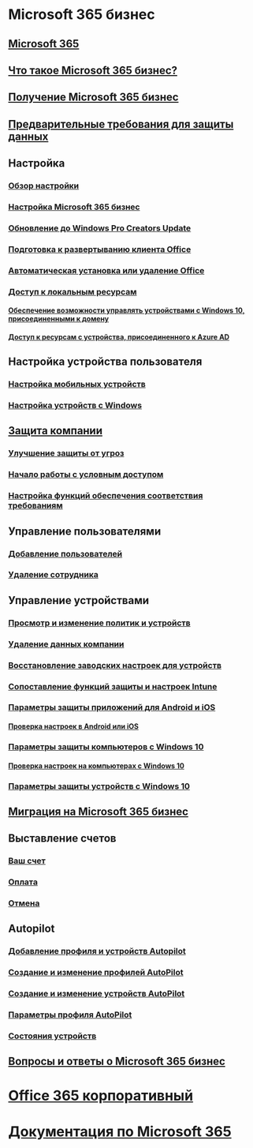 # Microsoft 365 бизнес
## [Microsoft 365](index.md)
## [Что такое Microsoft 365 бизнес?](microsoft-365-business-overview.md)
## [Получение Microsoft 365 бизнес](sign-up.md)
## [Предварительные требования для защиты данных](pre-requisites-for-data-protection.md)
## Настройка
### [Обзор настройки](set-up-overview.md)
### [Настройка Microsoft 365 бизнес](set-up.md)
### [Обновление до Windows Pro Creators Update](upgrade-to-windows-pro-creators-update.md)
### [Подготовка к развертыванию клиента Office](prepare-for-office-client-deployment.md)
### [Автоматическая установка или удаление Office](auto-install-or-uninstall-office.md)
### [Доступ к локальным ресурсам]()
#### [Обеспечение возможности управлять устройствами с Windows 10, присоединенными к домену](manage-windows-devices.md)
#### [Доступ к ресурсам с устройства, присоединенного к Azure AD](access-resources.md)
## Настройка устройства пользователя
### [Настройка мобильных устройств](set-up-mobile-devices.md)
### [Настройка устройств с Windows](set-up-windows-devices.md)
## [Защита компании](security-features.md)
### [Улучшение защиты от угроз](increase-threat-protection.md)
### [Начало работы с условным доступом](set-up-conditional-access-policies.md)
### [Настройка функций обеспечения соответствия требованиям](set-up-compliance.md)
## Управление пользователями
### [Добавление пользователей](add-users-m365b.md)
### [Удаление сотрудника](/Office365/Admin/add-users/remove-former-employee?toc=/microsoft-365/business/toc.json&bc=/microsoft-365/business/breadcrumb/toc.json)
## Управление устройствами
### [Просмотр и изменение политик и устройств](view-policies-and-devices.md)
### [Удаление данных компании](remove-company-data.md)
### [Восстановление заводских настроек для устройств](reset-devices-to-factory-settings.md)
### [Сопоставление функций защиты и настроек Intune](map-protection-features-to-intune-settings.md)
### [Параметры защиты приложений для Android и iOS](app-protection-settings-for-android-and-ios.md)
#### [Проверка настроек в Android или iOS](validate-settings-on-android-or-ios.md)
### [Параметры защиты компьютеров с Windows 10](protection-settings-for-windows-10-pcs.md)
#### [Проверка настроек на компьютерах с Windows 10](validate-settings-on-windows-10-pcs.md)
### [Параметры защиты устройств с Windows 10](protection-settings-for-windows-10-devices.md)
## [Миграция на Microsoft 365 бизнес](migrate-to-microsoft-365-business.md)
## Выставление счетов
### [Ваш счет](/Office365/Admin/subscriptions-and-billing/view-your-bill-or-invoice?toc=/microsoft-365/business/toc.json&bc=/microsoft-365/business/breadcrumb/toc.json)
### [Оплата](/Office365/Admin/subscriptions-and-billing/pay-for-your-subscription?toc=/microsoft-365/business/toc.json&bc=/microsoft-365/business/breadcrumb/toc.json)
### [Отмена](/Office365/Admin/subscriptions-and-billing/cancel-your-subscription?toc=/microsoft-365/business/toc.json&bc=/microsoft-365/business/breadcrumb/toc.json)
## Autopilot
### [Добавление профиля и устройств Autopilot](add-autopilot-devices-and-profile.md)
### [Создание и изменение профилей AutoPilot](create-and-edit-autopilot-profiles.md)
### [Создание и изменение устройств AutoPilot](create-and-edit-autopilot-devices.md)
### [Параметры профиля AutoPilot](autopilot-profile-settings.md)
### [Состояния устройств](device-states.md)
## [Вопросы и ответы о Microsoft 365 бизнес](support/microsoft-365-business-faqs.md)
# [Office 365 корпоративный](https://docs.microsoft.com/office365/enterprise)
# [Документация по Microsoft 365](https://docs.microsoft.com/microsoft-365)